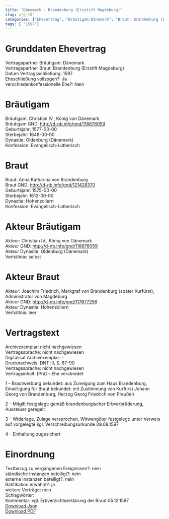 ```yaml
---
title: "Dänemark - Brandenburg (Erzstift Magdeburg)"
slug: ="g-15"
categories: ["Ehevertrag", "Bräutigam:Dänemark", "Braut: Brandenburg (Erzstift Magdeburg)", "Eheschließung vollzogen?:Ja", "verschiedenkonfessionelle Ehe?:Nein", "Dynastie Bräutigam:Oldenburg (Dänemark)", "Akteur Bräutigam:Christian IV., König von Dänemark", "Akteur Braut:Joachim Friedrich, Markgraf von Brandenburg (später Kurfürst), Administrator von Magdeburg", "Textbezug?:nein", "Ständisch?:nein", "Ratifikation?:ja", "Sonstiges?:nein", "Bräutigam:Dänemark", "Braut: Brandenburg (Erzstift Magdeburg)"]
tags: [ "1597"]
---
```

<!--more-->

# Grunddaten Ehevertrag

Vertragspartner Bräutigam: Dänemark<br>
Vertragspartner Braut: Brandenburg (Erzstift Magdeburg)<br>
Datum Vertragsschließung: 1597<br>
Eheschließung vollzogen?: Ja<br>
verschiedenkonfessionelle Ehe?: Nein<br>
# Bräutigam

Bräutigam: Christian IV., König von Dänemark<br>
Bräutigam GND: http://d-nb.info/gnd/118676059<br>
Geburtsjahr: 1577-00-00<br>
Sterbejahr: 1648-00-00<br>
Dynastie: Oldenburg (Dänemark)<br>
Konfession: Evangelisch-Lutherisch<br>
# Braut

Braut: Anna Katharina von Brandenburg<br>
Braut GND: http://d-nb.info/gnd/121428370<br>
Geburtsjahr: 1575-00-00<br>
Sterbejahr: 1612-00-00<br>
Dynastie: Hohenzollern<br>
Konfession: Evangelisch-Lutherisch<br>
# Akteur Bräutigam

Akteur: Christian IV., König von Dänemark<br>
Akteur GND: http://d-nb.info/gnd/118676059<br>
Akteur Dynastie: Oldenburg (Dänemark)<br>
Verhältnis: selbst<br>
# Akteur Braut

Akteur: Joachim Friedrich, Markgraf von Brandenburg (später Kurfürst), Administrator von Magdeburg<br>
Akteur GND: http://d-nb.info/gnd/117677256<br>
Akteur Dynastie: Hohenzollern<br>
Verhältnis: leer<br>
# Vertragstext

Archivexemplar: nicht nachgewiesen<br>
Vertragssprache: nicht nachgewiesen<br>
Digitalisat Archivexemplar: -<br>
Drucknachweis: DNT III, S. 87-90<br>
Vertragssprache: nicht nachgewiesen<br>
Vertragsinhalt: [Prä] – Ehe verabredet

1 – Brautwerbung bekundet: aus Zuneigung zum Haus Brandenburg, Einwilligung für Braut bekundet: mit Zustimmung von Kurfürst Johann Georg von Brandenburg, Herzog Georg Friedrich von Preußen

2 – Mitgift festgelegt: gemäß brandenburgischer Erbverbrüderung, Aussteuer geregelt

3 – Widerlage, Zulage versprochen, Witwengüter festgelegt: unter Verweis auf vorgelegte kgl. Verschreibungsurkunde 09.08.1597

4 – Einhaltung zugesichert
<br>
# Einordnung

Textbezug zu vergangenen Ereignissen?: nein<br>
ständische Instanzen beteiligt?: nein<br>
externe Instanzen beteiligt?: nein<br>
Ratifikation erwähnt?: ja<br>
weitere Verträge: nein<br>
Schlagwörter: <br>
Kommentar: vgl. Erbverzichtserklärung der Braut  05.12.1597<br>
[Download Json](/vertraege/vertrag-15.json)<br>
[Download PDF](/vertraege/v152.pdf)